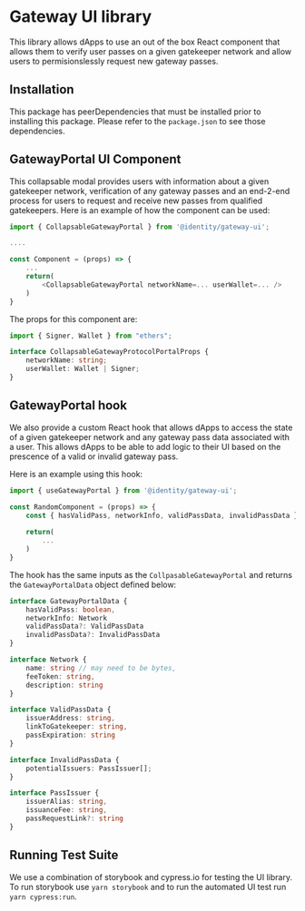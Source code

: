 # Gateway UI library

This library allows dApps to use an out of the box React component that allows them to verify user passes on a given gatekeeper network and allow users to permisionslessly request new gateway passes.

## Installation
This package has peerDependencies that must be installed prior to installing this package. Please refer to the `package.json` to see those dependencies.

## GatewayPortal UI Component
This collapsable modal provides users with information about a given gatekeeper network, verification of any gateway passes and an end-2-end process for users to request and receive new passes from qualified gatekeepers. Here is an example of how the component can be used:

```typescript
import { CollapsableGatewayPortal } from '@identity/gateway-ui';

....

const Component = (props) => {
    ...
    return(
        <CollapsableGatewayPortal networkName=... userWallet=... />
    )
}

```

The props for this component are:

```typescript
import { Signer, Wallet } from "ethers";

interface CollapsableGatewayProtocolPortalProps {
    networkName: string;
    userWallet: Wallet | Signer;
}
```

## GatewayPortal hook
We also provide a custom React hook that allows dApps to access the state of a given gatekeeper network and any gateway pass data associated with a user. This allows dApps to be able to add logic to their UI based on the prescence of a valid or invalid gateway pass.

Here is an example using this hook:

```typescript
import { useGatewayPortal } from '@identity/gateway-ui';

const RandomComponent = (props) => {
    const { hasValidPass, networkInfo, validPassData, invalidPassData } = useGatewayPortal(networkName, userWallet); //Same inputs as the React component
    
    return(
        ...
    )
}
```

The hook has the same inputs as the `CollpasableGatewayPortal` and returns the `GatewayPortalData` object defined below:

```typescript
interface GatewayPortalData {
    hasValidPass: boolean,
    networkInfo: Network
    validPassData?: ValidPassData
    invalidPassData?: InvalidPassData
}

interface Network {
    name: string // may need to be bytes,
    feeToken: string,
    description: string
}

interface ValidPassData {
    issuerAddress: string,
    linkToGatekeeper: string,
    passExpiration: string
}

interface InvalidPassData {
    potentialIssuers: PassIssuer[];
}

interface PassIssuer {
    issuerAlias: string,
    issuanceFee: string,
    passRequestLink?: string
}
```

## Running Test Suite

We use a combination of storybook and cypress.io for testing the UI library. To run storybook use `yarn storybook` and to run the automated UI test run `yarn cypress:run`.